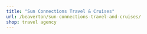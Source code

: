 ```yaml
---
title: "Sun Connections Travel & Cruises"
url: /beaverton/sun-connections-travel-and-cruises/
shop: travel agency
---
```

